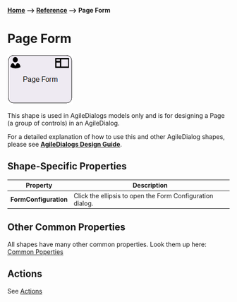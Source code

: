__[Home](/) --> [Reference](/ref) --> Page Form__

# Page Form

![Page Form](media/PageFormShape.png)

This shape is used in AgileDialogs models only and is for designing a Page (a
group of controls) in an AgileDialog.

For a detailed explanation of how to use this and other AgileDialog shapes,
please see **[AgileDialogs Design Guide](../guides/AgileDialogs-DesignGuide.md)**.


## Shape-Specific Properties

| Property | Description |
| -------- | ----------- |
| **FormConfiguration** | Click the ellipsis to open the Form Configuration dialog. |




## Other Common Properties
All shapes have many other common properties. Look them up here: [Common Poperties](common/README.md)

## Actions
See [Actions](common/Actions.md)

